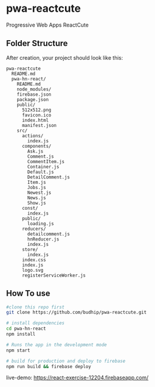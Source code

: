 # pwa-reactcute
Progressive Web Apps ReactCute

## Folder Structure

After creation, your project should look like this:

```
pwa-reactcute
  README.md
  pwa-hn-react/
    README.md
    node_modules/
    firebase.json
    package.json
    public/
      512x512.png
      favicon.ico
      index.html
      manifest.json
    src/
      actions/
        index.js
      components/
        Ask.js
        Comment.js
        CommentItem.js
        Container.js
        Default.js
        DetailComment.js
        Item.js
        Jobs.js
        Newest.js
        News.js
        Show.js
      const/
        index.js
      public/
        loading.js
      reducers/
        detailcomment.js
        hnReducer.js
        index.js
      store/
        index.js
      index.css
      index.js
      logo.svg
      registerServiceWorker.js
```

## How To use

``` bash
#clone this repo first
git clone https://github.com/budhip/pwa-reactcute.git

# install dependencies
cd pwa-hn-react
npm install

# Runs the app in the development mode
npm start

# build for production and deploy to firebase
npm run build && firebase deploy
```

live-demo: https://react-exercise-12204.firebaseapp.com/
